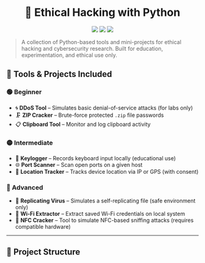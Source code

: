 <h1 align="center">🔐 Ethical Hacking with Python</h1>
<p align="center">
  <img src="https://img.shields.io/badge/language-Python-blue.svg" />
  <img src="https://img.shields.io/github/stars/rd-007/Hacking-Tools?style=social" />
  <img src="https://img.shields.io/github/license/rd-007/Hacking-Tools" />
</p>

> A collection of Python-based tools and mini-projects for ethical hacking and cybersecurity research. Built for education, experimentation, and ethical use only.

## 🧰 Tools & Projects Included

### 🟢 Beginner

- 🌀 **DDoS Tool** – Simulates basic denial-of-service attacks (for labs only)  
- 🗜️ **ZIP Cracker** – Brute-force protected `.zip` file passwords  
- 📋 **Clipboard Tool** – Monitor and log clipboard activity  

### 🟡 Intermediate

- 🧠 **Keylogger** – Records keyboard input locally (educational use)  
- 🌐 **Port Scanner** – Scan open ports on a given host  
- 📍 **Location Tracker** – Tracks device location via IP or GPS (with consent)

### 🔴 Advanced

- 🦠 **Replicating Virus** – Simulates a self-replicating file (safe environment only)  
- 📶 **Wi-Fi Extractor** – Extract saved Wi-Fi credentials on local system  
- 📳 **NFC Cracker** – Tool to simulate NFC-based sniffing attacks (requires compatible hardware)

---

## 📁 Project Structure

